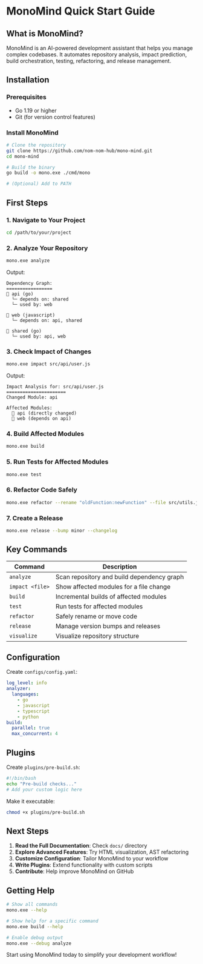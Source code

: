 # MonoMind Quick Start Guide

## What is MonoMind?

MonoMind is an AI-powered development assistant that helps you manage complex codebases. It automates repository analysis, impact prediction, build orchestration, testing, refactoring, and release management.

## Installation

### Prerequisites
- Go 1.19 or higher
- Git (for version control features)

### Install MonoMind
```bash
# Clone the repository
git clone https://github.com/nom-nom-hub/mono-mind.git
cd mono-mind

# Build the binary
go build -o mono.exe ./cmd/mono

# (Optional) Add to PATH
```

## First Steps

### 1. Navigate to Your Project
```bash
cd /path/to/your/project
```

### 2. Analyze Your Repository
```bash
mono.exe analyze
```

Output:
```
Dependency Graph:
=================
📁 api (go)
  └─ depends on: shared
  └─ used by: web

📁 web (javascript)
  └─ depends on: api, shared

📁 shared (go)
  └─ used by: api, web
```

### 3. Check Impact of Changes
```bash
mono.exe impact src/api/user.js
```

Output:
```
Impact Analysis for: src/api/user.js
======================
Changed Module: api

Affected Modules:
  📁 api (directly changed)
  📁 web (depends on api)
```

### 4. Build Affected Modules
```bash
mono.exe build
```

### 5. Run Tests for Affected Modules
```bash
mono.exe test
```

### 6. Refactor Code Safely
```bash
mono.exe refactor --rename "oldFunction:newFunction" --file src/utils.js
```

### 7. Create a Release
```bash
mono.exe release --bump minor --changelog
```

## Key Commands

| Command | Description |
|---------|-------------|
| `analyze` | Scan repository and build dependency graph |
| `impact <file>` | Show affected modules for a file change |
| `build` | Incremental builds of affected modules |
| `test` | Run tests for affected modules |
| `refactor` | Safely rename or move code |
| `release` | Manage version bumps and releases |
| `visualize` | Visualize repository structure |

## Configuration

Create `configs/config.yaml`:
```yaml
log_level: info
analyzer:
  languages:
    - go
    - javascript
    - typescript
    - python
build:
  parallel: true
  max_concurrent: 4
```

## Plugins

Create `plugins/pre-build.sh`:
```bash
#!/bin/bash
echo "Pre-build checks..."
# Add your custom logic here
```

Make it executable:
```bash
chmod +x plugins/pre-build.sh
```

## Next Steps

1. **Read the Full Documentation**: Check `docs/` directory
2. **Explore Advanced Features**: Try HTML visualization, AST refactoring
3. **Customize Configuration**: Tailor MonoMind to your workflow
4. **Write Plugins**: Extend functionality with custom scripts
5. **Contribute**: Help improve MonoMind on GitHub

## Getting Help

```bash
# Show all commands
mono.exe --help

# Show help for a specific command
mono.exe build --help

# Enable debug output
mono.exe --debug analyze
```

Start using MonoMind today to simplify your development workflow!
